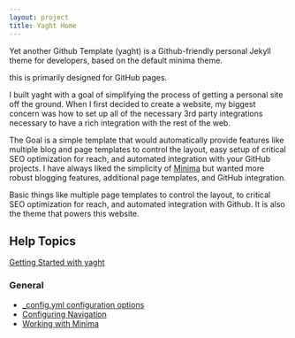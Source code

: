 ```yaml
---
layout: project
title: Yaght Home
---
```


Yet another Github Template (yaght) is a Github-friendly personal Jekyll theme for developers, based on the default minima theme.

this is primarily designed for GitHub pages.

I built yaght with a goal of simplifying the process of getting a personal site off the ground. When I first decided to create a website, my biggest concern was how to set up all of the necessary 3rd party integrations necessary to have a rich integration with the rest of the web.

The Goal is a simple template that would automatically provide features like multiple blog and page templates to control the layout, easy setup of critical SEO optimization for reach, and automated integration with your GitHub projects. I have always liked the simplicity of [Minima](https://github.com/jekyll/minima) but wanted more robust blogging features, additional page templates, and GitHub integration.

Basic things like multiple page templates to control the layout, to critical SEO optimization for reach, and automated integration with Github. It is also the theme that powers this website.

## Help Topics

[Getting Started with yaght](/yaght/general/getting-started-with-yaght)

### General

* [_config.yml configuration options](/yaght/general/config-options)
* [Configuring Navigation](/spgo/general/navigation)
* [Working with Minima](/yaght/general/working-with-minima)
